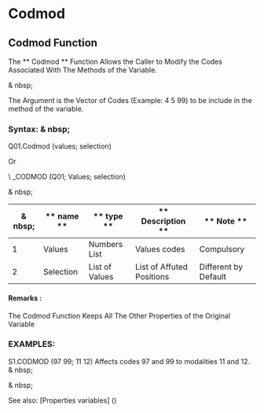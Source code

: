 # Codmod

## Codmod Function

The ** Codmod ** Function Allows the Caller to Modify the Codes Associated With The Methods of the Variable.

& nbsp;

The Argument is the Vector of Codes (Example: 4 5 99) to be include in the method of the variable.

### Syntax: & nbsp;

Q01.Codmod (values; selection)

Or

\ _CODMOD (Q01; Values; selection)

& nbsp;

| & nbsp; | ** name ** | ** type ** | ** Description ** | ** Note ** |
| --- | --- | --- | --- | --- |
| &#49; | Values ​​| Numbers List | Values ​​codes | Compulsory |
| &#50; | Selection | List of Values ​​| List of Affuted Positions | Different by Default |


#### Remarks :

The Codmod Function Keeps All The Other Properties of the Original Variable

### EXAMPLES:

S1.CODMOD (97 99; 11 12) Affects codes 97 and 99 to modalities 11 and 12. & nbsp;

& nbsp;

See also: [Properties variables] (<modify Proproprietesdesvariable.md>)